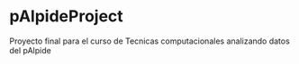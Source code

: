# pAlpideProject
Proyecto final para el curso de Tecnicas computacionales analizando datos del pAlpide
